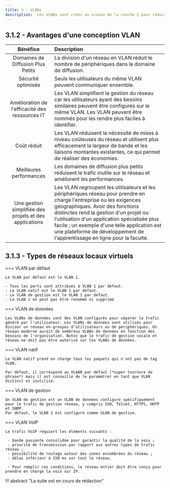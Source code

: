 ```yaml
---
title: 3 - VLANs
description:  Les VLANs sont créés au niveau de la couche 2 pour réduire ou éliminer le trafic de diffusion.
---
```


## 3.1.2 - Avantages d'une conception VLAN

| Bénéfice | Description |
|:---:|:---|
| Domaines de Diffusion Plus Petits | La division d'un réseau en VLAN réduit le nombre de périphériques dans le domaine de diffusion. |
| Sécurité optimisée | Seuls les utilisateurs du même VLAN peuvent communiquer ensemble. |
| Amélioration de l'efficacité des ressources IT | Les VLAN simplifient la gestion du réseau car les utilisateurs ayant des besoins similaires peuvent être configurés sur le même VLAN. Les VLAN peuvent être nommés pour les rendre plus faciles à identifier. |
| Coût réduit | Les VLAN réduisent la nécessité de mises à niveau coûteuses du réseau et utilisent plus efficacement la largeur de bande et les liaisons montantes existantes, ce qui permet de réaliser des économies. |
| Meilleures performances | Les domaines de diffusion plus petits réduisent le trafic inutile sur le réseau et améliorent les performances. |
| Une gestion simplifiée des projets et des applications | Les VLAN regroupent les utilisateurs et les périphériques réseau pour prendre en charge l'entreprise ou les exigences géographiques. Avoir des fonctions distinctes rend la gestion d'un projet ou l'utilisation d'un application spécialisée plus facile ; un exemple d'une telle application est une plateforme de développement de l'apprentissage en ligne pour la faculté. |

## 3.1.3 - Types de réseaux locaux virtuels

=== VLAN par défaut

    Le VLAN par défaut est le VLAN 1.

    - Tous les ports sont attribués à VLAN 1 par défaut.
    - Le VLAN natif est le VLAN 1 par défaut.
    - Le VLAN de gestion est le VLAN 1 par défaut.
    - Le VLAN 1 ne peut pas être renommé ni supprimé

=== VLAN de données

    Les VLANs de données sont des VLAN configurés pour séparer le trafic généré par l'utilisateur. Les VLANs de données sont utilisés pour diviser un réseau en groupes d’utilisateurs ou de périphériques. Un réseau moderne aurait de nombreux VLANs de données en fonction des besoins de l'organisation. Notez que le trafic de gestion vocale et réseau ne doit pas être autorisé sur les VLANs de données.

=== VLAN natif

    Le VLAN natif prend en charge tous les paquets qui n'ont pas de tag VLAN.
    
    Par défaut, il correspond au VLAAN par défaut (*super tournure de phrase*) mais il est conseillé de le paramétrer en tant que VLAN distinct et inutilisé. 

=== VLAN de gestion

    Un VLAN de gestion est un VLAN de données configuré spécifiquement pour le trafic de gestion réseau, y compris SSH, Telnet, HTTPS, HHTP et SNMP. 
    Par défaut, le VLAN 1 est configuré comme VLAN de gestion.

=== VLAN VoIP

    Le trafic VoIP requiert les éléments suivants :

     - bande passante consolidée pour garantir la qualité de la voix ;
     - priorité de transmission par rapport aux autres types de trafic réseau ;
     - possibilité de routage autour des zones encombrées du réseau ;
     - délai inférieur à 150 ms sur tout le réseau.

     - Pour remplir ces conditions, le réseau entier doit être conçu pour prendre en charge la voix sur IP.

     
!!! abstract "La suite est en cours de rédaction"
